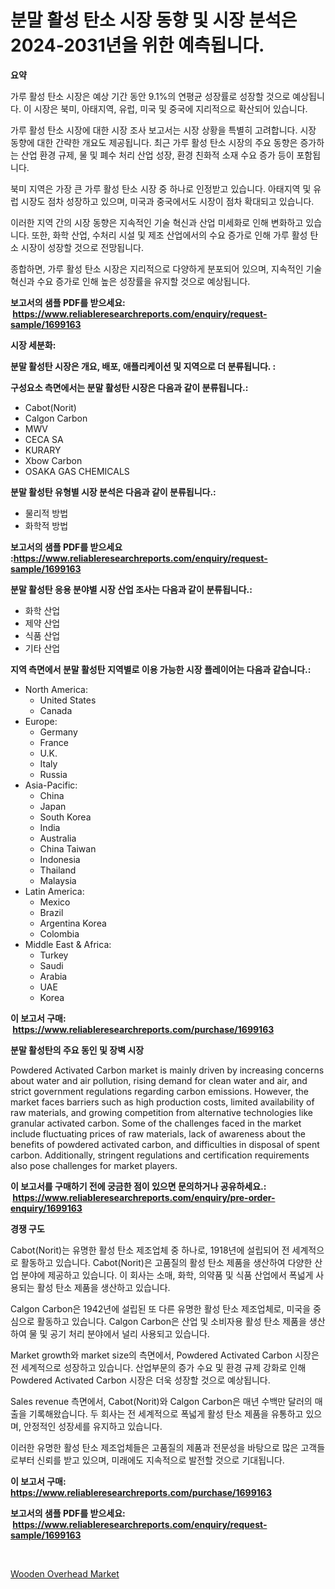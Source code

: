<p><h1>분말 활성 탄소 시장 동향 및 시장 분석은 2024-2031년을 위한 예측됩니다.</h1></p><p><strong>요약</strong></p>
<p><p>가루 활성 탄소 시장은 예상 기간 동안 9.1%의 연평균 성장률로 성장할 것으로 예상됩니다. 이 시장은 북미, 아태지역, 유럽, 미국 및 중국에 지리적으로 확산되어 있습니다.</p><p>가루 활성 탄소 시장에 대한 시장 조사 보고서는 시장 상황을 특별히 고려합니다. 시장 동향에 대한 간략한 개요도 제공됩니다. 최근 가루 활성 탄소 시장의 주요 동향은 증가하는 산업 환경 규제, 물 및 폐수 처리 산업 성장, 환경 친화적 소재 수요 증가 등이 포함됩니다.</p><p>북미 지역은 가장 큰 가루 활성 탄소 시장 중 하나로 인정받고 있습니다. 아태지역 및 유럽 시장도 점차 성장하고 있으며, 미국과 중국에서도 시장이 점차 확대되고 있습니다.</p><p>이러한 지역 간의 시장 동향은 지속적인 기술 혁신과 산업 미세화로 인해 변화하고 있습니다. 또한, 화학 산업, 수처리 시설 및 제조 산업에서의 수요 증가로 인해 가루 활성 탄소 시장이 성장할 것으로 전망됩니다.</p><p>종합하면, 가루 활성 탄소 시장은 지리적으로 다양하게 분포되어 있으며, 지속적인 기술 혁신과 수요 증가로 인해 높은 성장률을 유지할 것으로 예상됩니다.</p></p>
<p><strong>보고서의 샘플 PDF를 받으세요: &nbsp;<a href="https://www.reliableresearchreports.com/enquiry/request-sample/1699163">https://www.reliableresearchreports.com/enquiry/request-sample/1699163</a></strong></p>
<p><strong>시장 세분화:</strong></p>
<p><strong> 분말 활성탄 시장은 개요, 배포, 애플리케이션 및 지역으로 더 분류됩니다. :</strong></p>
<p><strong>구성요소 측면에서는 분말 활성탄 시장은 다음과 같이 분류됩니다.:</strong></p>
<p><ul><li>Cabot(Norit)</li><li>Calgon Carbon</li><li>MWV</li><li>CECA SA</li><li>KURARY</li><li>Xbow Carbon</li><li>OSAKA GAS CHEMICALS</li></ul></p>
<p><strong> 분말 활성탄 유형별 시장 분석은 다음과 같이 분류됩니다.:</strong></p>
<p><ul><li>물리적 방법</li><li>화학적 방법</li></ul></p>
<p><strong>보고서의 샘플 PDF를 받으세요 :<a href="https://www.reliableresearchreports.com/enquiry/request-sample/1699163">https://www.reliableresearchreports.com/enquiry/request-sample/1699163</a></strong></p>
<p><strong> 분말 활성탄 응용 분야별 시장 산업 조사는 다음과 같이 분류됩니다.:</strong></p>
<p><ul><li>화학 산업</li><li>제약 산업</li><li>식품 산업</li><li>기타 산업</li></ul></p>
<p><strong>지역 측면에서 분말 활성탄 지역별로 이용 가능한 시장 플레이어는 다음과 같습니다.:</strong></p>
<p><ul>
    <li>
        North America:
        <ul>
            <li>United States</li>
            <li>Canada</li>
        </ul>
    </li>
    <li>
        Europe:
        <ul>
            <li>Germany</li>
            <li>France</li>
            <li>U.K.</li>
            <li>Italy</li>
            <li>Russia</li>
        </ul>
    </li>
    <li>
        Asia-Pacific:
        <ul>
            <li>China</li>
            <li>Japan</li>
            <li>South Korea</li>
            <li>India</li>
            <li>Australia</li>
            <li>China Taiwan</li>
            <li>Indonesia</li>
            <li>Thailand</li>
            <li>Malaysia</li>
        </ul>
    </li>
    <li>
        Latin America:
        <ul>
            <li>Mexico</li>
            <li>Brazil</li>
            <li>Argentina Korea</li>
            <li>Colombia</li>
        </ul>
    </li>
    <li>
        Middle East & Africa:
        <ul>
            <li>Turkey</li>
            <li>Saudi</li>
            <li>Arabia</li>
            <li>UAE</li>
            <li>Korea</li>
        </ul>
    </li>
    </ul></p>
<p><strong>이 보고서 구매: &nbsp;<a href="https://www.reliableresearchreports.com/purchase/1699163">https://www.reliableresearchreports.com/purchase/1699163</a></strong></p>
<p><strong>분말 활성탄의 주요 동인 및 장벽 시장</strong></p>
<p><p>Powdered Activated Carbon market is mainly driven by increasing concerns about water and air pollution, rising demand for clean water and air, and strict government regulations regarding carbon emissions. However, the market faces barriers such as high production costs, limited availability of raw materials, and growing competition from alternative technologies like granular activated carbon. Some of the challenges faced in the market include fluctuating prices of raw materials, lack of awareness about the benefits of powdered activated carbon, and difficulties in disposal of spent carbon. Additionally, stringent regulations and certification requirements also pose challenges for market players.</p></p>
<p><strong>이 보고서를 구매하기 전에 궁금한 점이 있으면 문의하거나 공유하세요.: &nbsp;<a href="https://www.reliableresearchreports.com/enquiry/pre-order-enquiry/1699163">https://www.reliableresearchreports.com/enquiry/pre-order-enquiry/1699163</a></strong></p>
<p><strong>경쟁 구도</strong></p>
<p><p>Cabot(Norit)는 유명한 활성 탄소 제조업체 중 하나로, 1918년에 설립되어 전 세계적으로 활동하고 있습니다. Cabot(Norit)은 고품질의 활성 탄소 제품을 생산하여 다양한 산업 분야에 제공하고 있습니다. 이 회사는 소매, 화학, 의약품 및 식품 산업에서 폭넓게 사용되는 활성 탄소 제품을 생산하고 있습니다. </p><p>Calgon Carbon은 1942년에 설립된 또 다른 유명한 활성 탄소 제조업체로, 미국을 중심으로 활동하고 있습니다. Calgon Carbon은 산업 및 소비자용 활성 탄소 제품을 생산하여 물 및 공기 처리 분야에서 널리 사용되고 있습니다. </p><p>Market growth와 market size의 측면에서, Powdered Activated Carbon 시장은 전 세계적으로 성장하고 있습니다. 산업부문의 증가 수요 및 환경 규제 강화로 인해 Powdered Activated Carbon 시장은 더욱 성장할 것으로 예상됩니다.</p><p>Sales revenue 측면에서, Cabot(Norit)와 Calgon Carbon은 매년 수백만 달러의 매출을 기록해왔습니다. 두 회사는 전 세계적으로 폭넓게 활성 탄소 제품을 유통하고 있으며, 안정적인 성장세를 유지하고 있습니다. </p><p>이러한 유명한 활성 탄소 제조업체들은 고품질의 제품과 전문성을 바탕으로 많은 고객들로부터 신뢰를 받고 있으며, 미래에도 지속적으로 발전할 것으로 기대됩니다.</p></p>
<p><strong>이 보고서 구매: &nbsp; <a href="https://www.reliableresearchreports.com/purchase/1699163">https://www.reliableresearchreports.com/purchase/1699163</a></strong></p>
<p><strong>보고서의 샘플 PDF를 받으세요: &nbsp;<a href="https://www.reliableresearchreports.com/enquiry/request-sample/1699163">https://www.reliableresearchreports.com/enquiry/request-sample/1699163</a></strong><strong></strong></p>
<p>&nbsp;</p>
<p><p><a href="https://github.com/Hazelklievgspy6vdcsmu106w/Market-Research-Report-List-1/blob/main/wooden-overhead-market.md">Wooden Overhead Market</a></p></p>